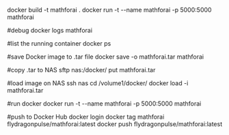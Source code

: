 docker build -t mathforai .
docker run -t --name mathforai -p 5000:5000 mathforai

#debug
docker logs mathforai

#list the running container
docker ps

#save Docker image to .tar file
docker save -o mathforai.tar mathforai

#copy .tar to NAS
sftp nas:/docker/
put mathforai.tar 

#load image on NAS
ssh nas
cd /volume1/docker/
docker load -i mathforai.tar

#run docker
docker run -t --name mathforai -p 5000:5000 mathforai

#push to Docker Hub
docker login
docker tag mathforai flydragonpulse/mathforai:latest
docker push flydragonpulse/mathforai:latest

